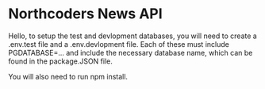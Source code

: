 # Northcoders News API

Hello, to setup the test and devlopment databases, you will need to create a .env.test file and a .env.devlopment file. Each of these must include PGDATABASE=... and include the necessary database name, which can be found in the package.JSON file. 

You will also need to run npm install.
